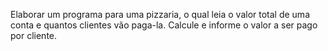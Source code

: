 Elaborar um programa para uma pizzaria, o qual leia o valor total de uma conta e quantos clientes vão 
paga-la. Calcule e informe o valor a ser pago por cliente.